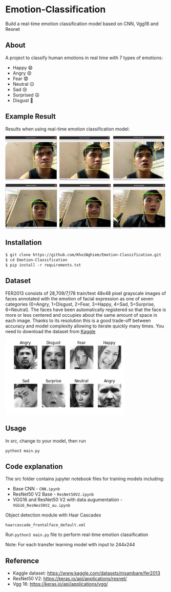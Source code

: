 # Emotion-Classification
Build a real-time emotion classification model based on CNN, Vgg16 and Resnet

## About 
A project to classify human emotions in real time with 7 types of emotions:
* Happy 😄
* Angry 😡
* Fear 😨
* Neutral 😐
* Sad 😢
* Surprised 😲
* Disgust 🤢

## Example Result
Results when using real-time emotion classification model:

<img src="Images/image2.jpg" alt="..." width="500" align="center"  /> 

## Installation
```
$ git clone https://github.com/KhoiNghiem/Emotion-Classification.git
$ cd Emotion-Classification
$ pip install -r requirements.txt
```

## Dataset
FER2013 consists of 28,709/7,178 train/test 48x48 pixel grayscale images of faces annotated with the emotion of facial expression as one of seven categories (0=Angry, 1=Disgust, 2=Fear, 3=Happy, 4=Sad, 5=Surprise, 6=Neutral). The faces have been automatically registered so that the face is more or less centered and occupies about the same amount of space in each image.
Thanks to its resolution this is a good trade-off between accuracy and model complexity allowing to iterate quickly many times. You need to download the dataset from [Kaggle](https://www.kaggle.com/datasets/msambare/fer2013)


<img src="Images/image.png" align="center" /> 


## Usage
In src, change to your model, then run
```
python3 main.py
```
## Code explanation
The src folder contains jupyter notebook files for training models including:
* Base CNN - `CNN.ipynb`
* ResNet50 V2 Base - `ResNet50V2.ipynb`
* VGG16 and ResNet50 V2 with data augumentation - `VGG16_ResNes50V2_au.ipynb`

Object detection module with Haar Cascades 
```
haarcascade_frontalface_default.xml
```
Run `python3 main.py` file to perform real-time emotion classification

Note: For each transfer learning model with input to 244x244

## Reference
* Kaggle dataset: https://www.kaggle.com/datasets/msambare/fer2013
* ResNet50 V2: https://keras.io/api/applications/resnet/
* Vgg 16: https://keras.io/api/applications/vgg/

